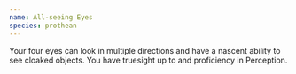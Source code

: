 ```yaml
---
name: All-seeing Eyes
species: prothean
---
```

Your four eyes can look in multiple directions and have a nascent ability to see cloaked objects. 
You have truesight up to <me-distance lenght="30" /> and proficiency in Perception. 
